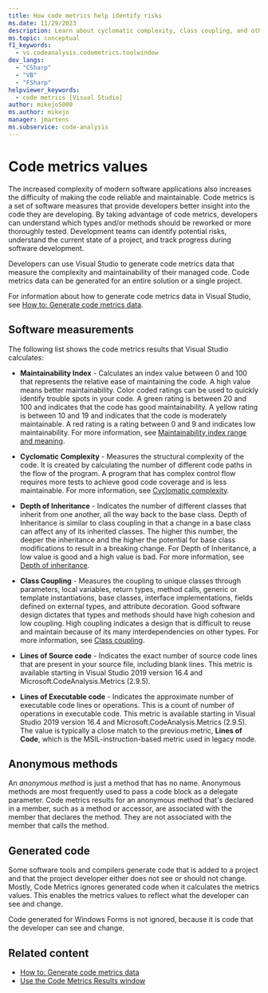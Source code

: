 ```yaml
---
title: How code metrics help identify risks
ms.date: 11/29/2023
description: Learn about cyclomatic complexity, class coupling, and other Visual Studio code metrics. See how metrics can track development progress and identify risks.
ms.topic: conceptual
f1_keywords:
  - vs.codeanalysis.codemetrics.toolwindow
dev_langs:
  - "CSharp"
  - "VB"
  - "FSharp"
helpviewer_keywords:
  - code metrics [Visual Studio]
author: mikejo5000
ms.author: mikejo
manager: jmartens
ms.subservice: code-analysis
---
```

# Code metrics values


The increased complexity of modern software applications also increases the difficulty of making the code reliable and maintainable. Code metrics is a set of software measures that provide developers better insight into the code they are developing. By taking advantage of code metrics, developers can understand which types and/or methods should be reworked or more thoroughly tested. Development teams can identify potential risks, understand the current state of a project, and track progress during software development.

Developers can use Visual Studio to generate code metrics data that measure the complexity and maintainability of their managed code. Code metrics data can be generated for an entire solution or a single project.

For information about how to generate code metrics data in Visual Studio, see [How to: Generate code metrics data](../code-quality/how-to-generate-code-metrics-data.md).

## Software measurements

The following list shows the code metrics results that Visual Studio calculates:

- **Maintainability Index** - Calculates an index value between 0 and 100 that represents the relative ease of maintaining the code. A high value means better maintainability. Color coded ratings can be used to quickly identify trouble spots in your code. A green rating is between 20 and 100 and indicates that the code has good maintainability. A yellow rating is between 10 and 19 and indicates that the code is moderately maintainable. A red rating is a rating between 0 and 9 and indicates low maintainability. For more information, see [Maintainability index range and meaning](code-metrics-maintainability-index-range-and-meaning.md).

- **Cyclomatic Complexity** - Measures the structural complexity of the code. It is created by calculating the number of different code paths in the flow of the program. A program that has complex control flow requires more tests to achieve good code coverage and is less maintainable. For more information, see [Cyclomatic complexity](code-metrics-cyclomatic-complexity.md).

- **Depth of Inheritance** - Indicates the number of different classes that inherit from one another, all the way back to the base class. Depth of Inheritance is similar to class coupling in that a change in a base class can affect any of its inherited classes. The higher this number, the deeper the inheritance and the higher the potential for base class modifications to result in a breaking change. For Depth of Inheritance, a low value is good and a high value is bad. For more information, see [Depth of inheritance](code-metrics-depth-of-inheritance.md).

- **Class Coupling** - Measures the coupling to unique classes through parameters, local variables, return types, method calls, generic or template instantiations, base classes, interface implementations, fields defined on external types, and attribute decoration. Good software design dictates that types and methods should have high cohesion and low coupling. High coupling indicates a design that is difficult to reuse and maintain because of its many interdependencies on other types. For more information, see [Class coupling](code-metrics-class-coupling.md).

- **Lines of Source code** - Indicates the exact number of source code lines that are present in your source file, including blank lines. This metric is available starting in Visual Studio 2019 version 16.4 and Microsoft.CodeAnalysis.Metrics (2.9.5).

- **Lines of Executable code** - Indicates the approximate number of executable code lines or operations. This is a count of number of operations in executable code. This metric is available starting in Visual Studio 2019 version 16.4 and Microsoft.CodeAnalysis.Metrics (2.9.5). The value is typically a close match to the previous metric, **Lines of Code**, which is the MSIL-instruction-based metric used in legacy mode.

## Anonymous methods

An *anonymous method* is just a method that has no name. Anonymous methods are most frequently used to pass a code block as a delegate parameter. Code metrics results for an anonymous method that's declared in a member, such as a method or accessor, are associated with the member that declares the method. They are not associated with the member that calls the method.

## Generated code

Some software tools and compilers generate code that is added to a project and that the project developer either does not see or should not change. Mostly, Code Metrics ignores generated code when it calculates the metrics values. This enables the metrics values to reflect what the developer can see and change.

Code generated for Windows Forms is not ignored, because it is code that the developer can see and change.

## Related content

- [How to: Generate code metrics data](../code-quality/how-to-generate-code-metrics-data.md)
- [Use the Code Metrics Results window](../code-quality/working-with-code-metrics-data.md)